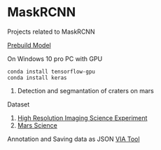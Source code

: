 # MaskRCNN
Projects related to MaskRCNN

[Prebuild Model](https://github.com/matterport/Mask_RCNN)

On Windows 10 pro PC with GPU
```
conda install tensorflow-gpu
conda install keras
```

1. Detection and segmantation of craters on mars 

Dataset
1. [High Resolution Imaging Science Experiment](https://www.uahirise.org/)
2. [Mars Science](https://mars.nasa.gov/multimedia/images/)

Annotation and Saving data as JSON
[VIA Tool](http://www.robots.ox.ac.uk/~vgg/software/via/)

